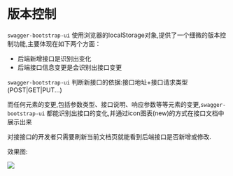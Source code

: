 # 版本控制

`swagger-bootstrap-ui` 使用浏览器的localStorage对象,提供了一个细微的版本控制功能,主要体现在如下两个方面：

- 后端新增接口是识别出变化
- 后端接口信息变更是会识别出接口变更

`swagger-bootstrap-ui` 判断新接口的依据:接口地址+接口请求类型(POST|GET|PUT...)

而任何元素的变更,包括参数类型、接口说明、响应参数等等元素的变更,`swagger-bootstrap-ui` 都能识别出接口的变化,并通过icon图表(new)的方式在接口文档中展示出来

对接接口的开发者只需要刷新当前文档页就能看到后端接口是否新增或修改.

效果图:

![](/knife4j/images/1-9-3/version-control.png)

 
 
 